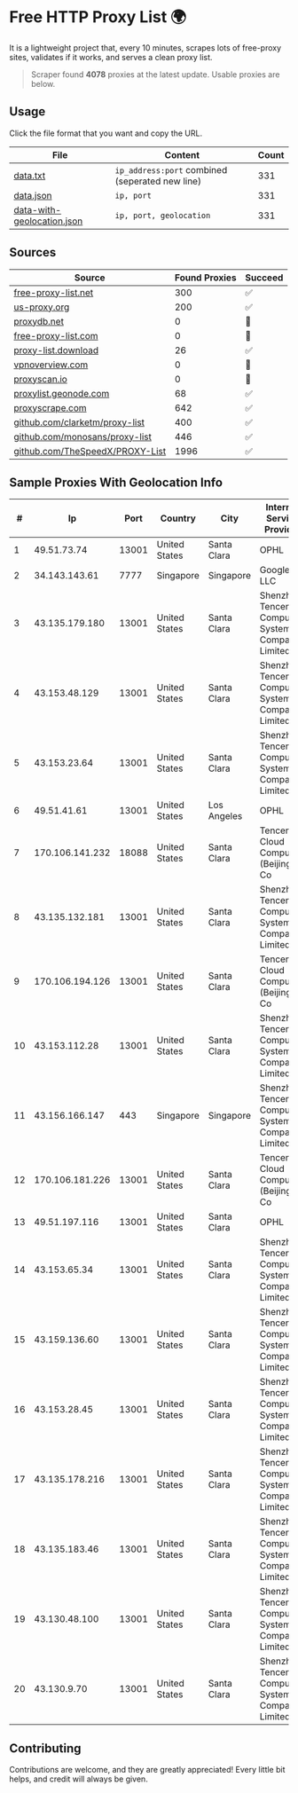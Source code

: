 
# Free HTTP Proxy List 🌍

It is a lightweight project that, every 10 minutes, scrapes lots of free-proxy sites, validates if it works, and serves a clean proxy list.


> Scraper found **4078** proxies at the latest update. Usable proxies are below.

## Usage

Click the file format that you want and copy the URL.


|File|Content|Count|
|----|-------|-----|
|[data.txt](https://raw.githubusercontent.com/themiralay/Proxy-List-World/master/data.txt)|`ip_address:port` combined (seperated new line)|331|
|[data.json](https://raw.githubusercontent.com/themiralay/Proxy-List-World/master/data.json)|`ip, port`|331|
|[data-with-geolocation.json](https://raw.githubusercontent.com/themiralay/Proxy-List-World/master/data-with-geolocation.json)|`ip, port, geolocation`|331|

## Sources

|Source|Found Proxies|Succeed|
|------|-------------|-------|
|[free-proxy-list.net](https://free-proxy-list.net)|300|✅|
|[us-proxy.org](https://www.us-proxy.org)|200|✅|
|[proxydb.net](http://proxydb.net)|0|🚫|
|[free-proxy-list.com](https://free-proxy-list.com/?page=&port=&type%5B%5D=http&type%5B%5D=https&up_time=0&search=Search)|0|🚫|
|[proxy-list.download](https://www.proxy-list.download/HTTP)|26|✅|
|[vpnoverview.com](https://vpnoverview.com/privacy/anonymous-browsing/free-proxy-servers)|0|🚫|
|[proxyscan.io](https://www.proxyscan.io)|0|🚫|
|[proxylist.geonode.com](https://proxylist.geonode.com/api/proxy-list?limit=300&page=1&sort_by=lastChecked&sort_type=desc&protocols=http,https)|68|✅|
|[proxyscrape.com](https://api.proxyscrape.com/v2/?request=displayproxies&protocol=http&timeout=10000&country=all&ssl=all&anonymity=all)|642|✅|
|[github.com/clarketm/proxy-list](https://raw.githubusercontent.com/clarketm/proxy-list/master/proxy-list-raw.txt)|400|✅|
|[github.com/monosans/proxy-list](https://raw.githubusercontent.com/monosans/proxy-list/main/proxies/http.txt)|446|✅|
|[github.com/TheSpeedX/PROXY-List](https://raw.githubusercontent.com/TheSpeedX/PROXY-List/master/http.txt)|1996|✅|


## Sample Proxies With Geolocation Info

|#|Ip|Port|Country|City|Internet Service Provider|
|-|--|----|-------|----|-------------------------|
|1|49.51.73.74|13001|United States|Santa Clara|OPHL|
|2|34.143.143.61|7777|Singapore|Singapore|Google LLC|
|3|43.135.179.180|13001|United States|Santa Clara|Shenzhen Tencent Computer Systems Company Limited|
|4|43.153.48.129|13001|United States|Santa Clara|Shenzhen Tencent Computer Systems Company Limited|
|5|43.153.23.64|13001|United States|Santa Clara|Shenzhen Tencent Computer Systems Company Limited|
|6|49.51.41.61|13001|United States|Los Angeles|OPHL|
|7|170.106.141.232|18088|United States|Santa Clara|Tencent Cloud Computing (Beijing) Co|
|8|43.135.132.181|13001|United States|Santa Clara|Shenzhen Tencent Computer Systems Company Limited|
|9|170.106.194.126|13001|United States|Santa Clara|Tencent Cloud Computing (Beijing) Co|
|10|43.153.112.28|13001|United States|Santa Clara|Shenzhen Tencent Computer Systems Company Limited|
|11|43.156.166.147|443|Singapore|Singapore|Shenzhen Tencent Computer Systems Company Limited|
|12|170.106.181.226|13001|United States|Santa Clara|Tencent Cloud Computing (Beijing) Co|
|13|49.51.197.116|13001|United States|Santa Clara|OPHL|
|14|43.153.65.34|13001|United States|Santa Clara|Shenzhen Tencent Computer Systems Company Limited|
|15|43.159.136.60|13001|United States|Santa Clara|Shenzhen Tencent Computer Systems Company Limited|
|16|43.153.28.45|13001|United States|Santa Clara|Shenzhen Tencent Computer Systems Company Limited|
|17|43.135.178.216|13001|United States|Santa Clara|Shenzhen Tencent Computer Systems Company Limited|
|18|43.135.183.46|13001|United States|Santa Clara|Shenzhen Tencent Computer Systems Company Limited|
|19|43.130.48.100|13001|United States|Santa Clara|Shenzhen Tencent Computer Systems Company Limited|
|20|43.130.9.70|13001|United States|Santa Clara|Shenzhen Tencent Computer Systems Company Limited|



## Contributing

Contributions are welcome, and they are greatly appreciated! Every
little bit helps, and credit will always be given.

